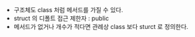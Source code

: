 - 구조체도 class 처럼 메서드를 가질 수 있다.
- struct 의 디폴트 접근 제한자 : public
- 메서드가 없거나 개수가 적다면 관례상  class 보다 sturct 로 정의한다.